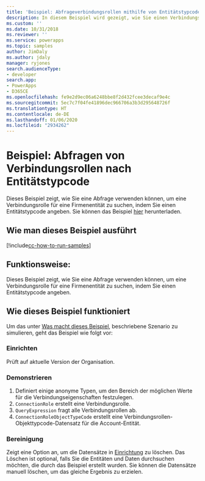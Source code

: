 ```yaml
---
title: 'Beispiel: Abfrageverbindungsrollen mithilfe von Entitätstypcode (Common Data Service) | Microsoft-Dokumentation'
description: In diesem Beispiel wird gezeigt, wie Sie einen Verbindungsrolle abfragen
ms.custom: ''
ms.date: 10/31/2018
ms.reviewer: ''
ms.service: powerapps
ms.topic: samples
author: JimDaly
ms.author: jdaly
manager: ryjones
search.audienceType:
- developer
search.app:
- PowerApps
- D365CE
ms.openlocfilehash: fe9e2d9ec06a6248bbe8f2d432fcee3decaf9e4c
ms.sourcegitcommit: 5ec7c7f04fe41896dec966706a3b3d295648726f
ms.translationtype: HT
ms.contentlocale: de-DE
ms.lasthandoff: 01/06/2020
ms.locfileid: "2934262"
---
```

# <a name="sample-query-connection-roles-by-entity-type-code"></a>Beispiel: Abfragen von Verbindungsrollen nach Entitätstypcode

Dieses Beispiel zeigt, wie Sie eine Abfrage verwenden können, um eine Verbindungsrolle für eine Firmenentität zu suchen, indem Sie einen Entitätstypcode angeben. Sie können das Beispiel [hier](https://github.com/Microsoft/PowerApps-Samples/tree/master/cds/orgsvc/C%23/QueryRoleByEntityType) herunterladen.

## <a name="how-to-run-this-sample"></a>Wie man dieses Beispiel ausführt

[!include[cc-how-to-run-samples](../../includes/cc-how-to-run-samples.md)]

## <a name="what-this-sample-does"></a>Funktionsweise:

Dieses Beispiel zeigt, wie Sie eine Abfrage verwenden können, um eine Verbindungsrolle für eine Firmenentität zu suchen, indem Sie einen Entitätstypcode angeben.

## <a name="how-this-sample-works"></a>Wie dieses Beispiel funktioniert

Um das unter [Was macht dieses Beispiel](#what-this-sample-does), beschriebene Szenario zu simulieren, geht das Beispiel wie folgt vor:

### <a name="setup"></a>Einrichten

Prüft auf aktuelle Version der Organisation.

### <a name="demonstrate"></a>Demonstrieren

1. Definiert einige anonyme Typen, um den Bereich der möglichen Werte für die Verbindungseigenschaften festzulegen.
2. `ConnectionRole` erstellt eine Verbindungsrolle.
3. `QueryExpression` fragt alle Verbindungsrollen ab.
4. `ConnectionRoleObjectTypeCode` erstellt eine Verbindungsrollen-Objekttypcode-Datensatz für die Account-Entität. 

### <a name="clean-up"></a>Bereinigung

Zeigt eine Option an, um die Datensätze in [Einrichtung](#setup) zu löschen. Das Löschen ist optional, falls Sie die Entitäten und Daten durchsuchen möchten, die durch das Beispiel erstellt wurden. Sie können die Datensätze manuell löschen, um das gleiche Ergebnis zu erzielen.
